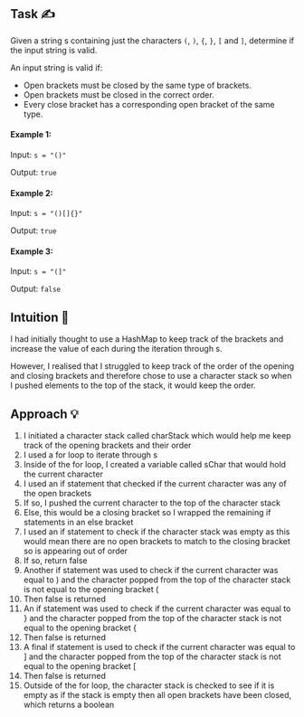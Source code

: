## Task ✍
Given a string s containing just the characters ```(```, ```)```, ```{```, ```}```, ```[``` and ```]```, determine if the input string is valid.

An input string is valid if:

* Open brackets must be closed by the same type of brackets.
* Open brackets must be closed in the correct order.
* Every close bracket has a corresponding open bracket of the same type.

#### Example 1:
Input: ```s = "()"```

Output: ```true```

#### Example 2:
Input: ```s = "()[]{}"```

Output: ```true```

#### Example 3:
Input: ```s = "(]"```

Output: ```false```

## Intuition 💬
<!-- Describe your first thoughts on how to solve this problem. -->
I had initially thought to use a HashMap to keep track of the brackets and increase the value of each during the iteration through s.

However, I realised that I struggled to keep track of the order of the opening and closing brackets and therefore chose to use a character stack so when I pushed elements to the top of the stack, it would keep the order. 

## Approach 💡
<!-- Describe your approach to solving the problem. -->
1. I initiated a character stack called charStack which would help me keep track of the opening brackets and their order
2. I used a for loop to iterate through s
3. Inside of the for loop, I created a variable called sChar that would hold the current character
4. I used an if statement that checked if the current character was any of the open brackets
5. If so, I pushed the current character to the top of the character stack
6. Else, this would be a closing bracket so I wrapped the remaining if statements in an else bracket
7. I used an if statement to check if the character stack was empty as this would mean there are no open brackets to match to the closing bracket so is appearing out of order
8. If so, return false
9. Another if statement was used to check if the current character was equal to ) and the character popped from the top of the character stack is not equal to the opening bracket (
10. Then false is returned
11. An if statement was used to check if the current character was equal to } and the character popped from the top of the character stack is not equal to the opening bracket {
12. Then false is returned
13. A final if statement is used to check if the current character was equal to ] and the character popped from the top of the character stack is not equal to the opening bracket [
14. Then false is returned
15. Outside of the for loop, the character stack is checked to see if it is empty as if the stack is empty then all open brackets have been closed, which returns a boolean 

